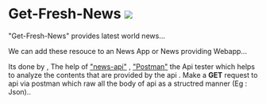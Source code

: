 # Get-Fresh-News <img src="https://img.icons8.com/color/30/000000/news.png"/>
"Get-Fresh-News" provides latest world news...

We can add these resouce to an News App or News providing Webapp...

Its done by , 
			The help of ["news-api"](https://newsapi.org/) , ["Postman"](https://www.postman.com/) the Api tester which helps to analyze the contents that are provided by the api . Make a <b>GET</b> request to api via postman which raw all the body of api as a structred manner (Eg : Json)..
